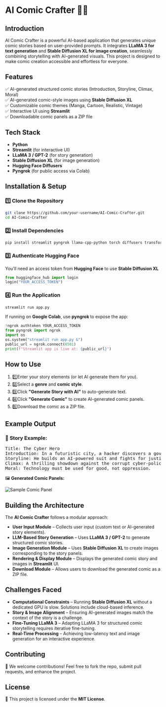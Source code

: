 # AI Comic Crafter 🎨📖

## Introduction
AI Comic Crafter is a powerful AI-based application that generates unique comic stories based on user-provided prompts. It integrates <strong>LLaMA 3 for text generation</strong> and <strong>Stable Diffusion XL for image creation</strong>, seamlessly combining storytelling with AI-generated visuals. This project is designed to make comic creation accessible and effortless for everyone.

## Features
✅ AI-generated structured comic stories (Introduction, Storyline, Climax, Moral)  
✅ AI-generated comic-style images using <strong>Stable Diffusion XL</strong>  
✅ Customizable comic themes (Manga, Cartoon, Realistic, Vintage)  
✅ Interactive UI using <strong>Streamlit</strong>  
✅ Downloadable comic panels as a ZIP file  

## Tech Stack
<ul>
    <li><strong>Python</strong></li>
    <li><strong>Streamlit</strong> (for interactive UI)</li>
    <li><strong>LLaMA 3 / GPT-2</strong> (for story generation)</li>
    <li><strong>Stable Diffusion XL</strong> (for image generation)</li>
    <li><strong>Hugging Face Diffusers</strong></li>
    <li><strong>Pyngrok</strong> (for public access via Colab)</li>
</ul>

## Installation & Setup

### 1️⃣ Clone the Repository
```bash
git clone https://github.com/your-username/AI-Comic-Crafter.git
cd AI-Comic-Crafter
```
### 2️⃣ Install Dependencies
```bash
pip install streamlit pyngrok llama-cpp-python torch diffusers transformers
```
### 3️⃣ Authenticate Hugging Face
You'll need an access token from <strong>Hugging Face</strong> to use <strong>Stable Diffusion XL</strong>
```python
from huggingface_hub import login
login("YOUR_ACCESS_TOKEN")
```
### 4️⃣ Run the Application
```bash
streamlit run app.py
```
If running on <strong> Google Colab</strong>, use <strong> pyngrok </strong> to expose the app:
```python
!ngrok authtoken YOUR_ACCESS_TOKEN
from pyngrok import ngrok
import os
os.system("streamlit run app.py &")
public_url = ngrok.connect(8501)
print(f"Streamlit app is live at: {public_url}")
```
## How to Use
<ol> <li>1️⃣Enter your story elements (or let AI generate them for you).</li> <li>2️⃣Select a <strong>genre</strong> and <strong>comic style</strong>.</li> <li>3️⃣Click <strong>"Generate Story with AI"</strong> to auto-generate text.</li> <li>4️⃣Click <strong>"Generate Comic"</strong> to create AI-generated comic panels.</li> <li>5️⃣Download the comic as a ZIP file.</li> </ol>

## Example Output

### 📝 <strong>Story Example:</strong>

<pre>Title: The Cyber Hero<br/>Introduction: In a futuristic city, a hacker discovers a government conspiracy.<br/>Storyline: He builds an AI-powered suit and fights for justice.<br/>Climax: A thrilling showdown against the corrupt cyber-police.<br/>Moral: Technology must be used for good, not oppression. </pre>

🖼️ <strong>Generated Comic Panels:</strong>

<img src="comic_panel_1.png" alt="Sample Comic Panel">

## Building the Architecture
<p>The <strong>AI Comic Crafter</strong> follows a modular approach:</p> <ul> <li><strong>User Input Module</strong> – Collects user input (custom text or AI-generated story elements).</li> <li><strong>LLM-Based Story Generation</strong> – Uses <strong>LLaMA 3 / GPT-2</strong> to generate structured comic stories.</li> <li><strong>Image Generation Module</strong> – Uses <strong>Stable Diffusion XL</strong> to create images corresponding to the story panels.</li> <li><strong>Rendering & Display Module</strong> – Displays the generated comic story and images in <strong>Streamlit</strong> UI.</li> <li><strong>Download Module</strong> – Allows users to download the generated comic as a ZIP file.</li> </ul>

## Challenges Faced
<ul> <li><strong>Computational Constraints</strong> – Running <strong>Stable Diffusion XL</strong> without a dedicated GPU is slow. Solutions include cloud-based inference.</li> <li><strong>Story & Image Alignment</strong> – Ensuring AI-generated images match the context of the story is a challenge.</li> <li><strong>Fine-Tuning LLaMA 3</strong> – Adapting LLaMA 3 for structured comic storytelling requires iterative fine-tuning.</li> <li><strong>Real-Time Processing</strong> – Achieving low-latency text and image generation for an interactive experience.</li> </ul>

## Contributing
🚀 We welcome contributions! Feel free to fork the repo, submit pull requests, and enhance the project.
## License
📜 This project is licensed under the <strong>MIT License</strong>.

